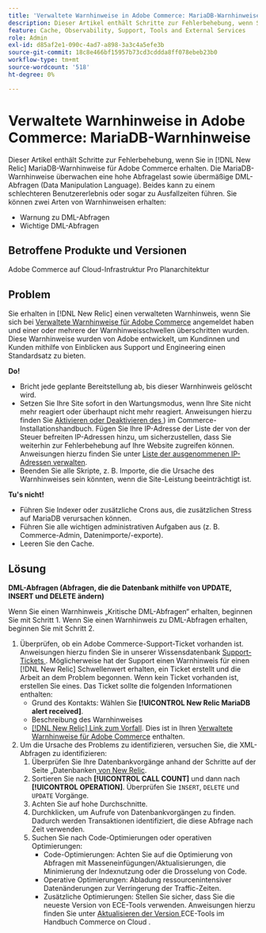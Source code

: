 ```yaml
---
title: 'Verwaltete Warnhinweise in Adobe Commerce: MariaDB-Warnhinweise'
description: Dieser Artikel enthält Schritte zur Fehlerbehebung, wenn Sie MariaDB-Warnhinweise für Adobe Commerce in [!DNL New Relic] erhalten. Die MariaDB-Warnhinweise überwachen eine hohe Abfragelast sowie übermäßige DML-Abfragen (Data Manipulation Language). Beides kann zu einem schlechteren Benutzererlebnis oder sogar zu Ausfallzeiten führen. Sie können zwei Arten von Warnhinweisen erhalten.
feature: Cache, Observability, Support, Tools and External Services
role: Admin
exl-id: d85af2e1-090c-4ad7-a898-3a3c4a5efe3b
source-git-commit: 18c8e466bf15957b73cd3cddda8ff078ebeb23b0
workflow-type: tm+mt
source-wordcount: '518'
ht-degree: 0%

---
```


# Verwaltete Warnhinweise in Adobe Commerce: MariaDB-Warnhinweise

Dieser Artikel enthält Schritte zur Fehlerbehebung, wenn Sie in [!DNL New Relic] MariaDB-Warnhinweise für Adobe Commerce erhalten. Die MariaDB-Warnhinweise überwachen eine hohe Abfragelast sowie übermäßige DML-Abfragen (Data Manipulation Language). Beides kann zu einem schlechteren Benutzererlebnis oder sogar zu Ausfallzeiten führen. Sie können zwei Arten von Warnhinweisen erhalten:

* Warnung zu DML-Abfragen
* Wichtige DML-Abfragen

## Betroffene Produkte und Versionen

Adobe Commerce auf Cloud-Infrastruktur Pro Planarchitektur

## Problem

Sie erhalten in [!DNL New Relic] einen verwalteten Warnhinweis, wenn Sie sich bei [Verwaltete Warnhinweise für Adobe Commerce](managed-alerts-for-magento-commerce.md) angemeldet haben und einer oder mehrere der Warnhinweisschwellen überschritten wurden. Diese Warnhinweise wurden von Adobe entwickelt, um Kundinnen und Kunden mithilfe von Einblicken aus Support und Engineering einen Standardsatz zu bieten.

**Do!**

* Bricht jede geplante Bereitstellung ab, bis dieser Warnhinweis gelöscht wird.
* Setzen Sie Ihre Site sofort in den Wartungsmodus, wenn Ihre Site nicht mehr reagiert oder überhaupt nicht mehr reagiert. Anweisungen hierzu finden Sie [Aktivieren oder Deaktivieren des ](https://experienceleague.adobe.com/en/docs/commerce-operations/installation-guide/tutorials/maintenance-mode)) im Commerce-Installationshandbuch. Fügen Sie Ihre IP-Adresse der Liste der von der Steuer befreiten IP-Adressen hinzu, um sicherzustellen, dass Sie weiterhin zur Fehlerbehebung auf Ihre Website zugreifen können. Anweisungen hierzu finden Sie unter [Liste der ausgenommenen IP-Adressen verwalten](https://experienceleague.adobe.com/en/docs/commerce-operations/installation-guide/tutorials/maintenance-mode#maintain-the-list-of-exempt-ip-addresses).
* Beenden Sie alle Skripte, z. B. Importe, die die Ursache des Warnhinweises sein könnten, wenn die Site-Leistung beeinträchtigt ist.

**Tu&#39;s nicht!**

* Führen Sie Indexer oder zusätzliche Crons aus, die zusätzlichen Stress auf MariaDB verursachen können.
* Führen Sie alle wichtigen administrativen Aufgaben aus (z. B. Commerce-Admin, Datenimporte/-exporte).
* Leeren Sie den Cache.

## Lösung

**DML-Abfragen (Abfragen, die die Datenbank mithilfe von UPDATE, INSERT und DELETE ändern)**

Wenn Sie einen Warnhinweis „Kritische DML-Abfragen“ erhalten, beginnen Sie mit Schritt 1. Wenn Sie einen Warnhinweis zu DML-Abfragen erhalten, beginnen Sie mit Schritt 2.

1. Überprüfen, ob ein Adobe Commerce-Support-Ticket vorhanden ist. Anweisungen hierzu finden Sie in unserer Wissensdatenbank [Support-Tickets ](https://experienceleague.adobe.com/en/docs/commerce-knowledge-base/kb/help-center-guide/magento-help-center-user-guide#track-support-case). Möglicherweise hat der Support einen Warnhinweis für einen [!DNL New Relic] Schwellenwert erhalten, ein Ticket erstellt und die Arbeit an dem Problem begonnen. Wenn kein Ticket vorhanden ist, erstellen Sie eines. Das Ticket sollte die folgenden Informationen enthalten:
   * Grund des Kontakts: Wählen Sie **[!UICONTROL New Relic MariaDB alert received]**.
   * Beschreibung des Warnhinweises
   * [[!DNL New Relic] Link zum Vorfall](https://docs.newrelic.com/docs/alerts-applied-intelligence/new-relic-alerts/alert-incidents/view-violation-event-details-incidents). Dies ist in Ihren [Verwaltete Warnhinweise für Adobe Commerce](managed-alerts-for-magento-commerce.md) enthalten.
1. Um die Ursache des Problems zu identifizieren, versuchen Sie, die XML-Abfragen zu identifizieren:
   1. Überprüfen Sie Ihre Datenbankvorgänge anhand der Schritte auf der Seite „Datenbanken[ von New Relic](https://docs.newrelic.com/docs/apm/apm-ui-pages/monitoring/databases-page-view-operations-throughput-response-time).
   1. Sortieren Sie nach **[!UICONTROL CALL COUNT]** und dann nach **[!UICONTROL OPERATION]**. Überprüfen Sie `INSERT`, `DELETE` und `UPDATE` Vorgänge.
   1. Achten Sie auf hohe Durchschnitte.
   1. Durchklicken, um Aufrufe von Datenbankvorgängen zu finden. Dadurch werden Transaktionen identifiziert, die diese Abfrage nach Zeit verwenden.
   1. Suchen Sie nach Code-Optimierungen oder operativen Optimierungen:
      * Code-Optimierungen: Achten Sie auf die Optimierung von Abfragen mit Masseneinfügungen/Aktualisierungen, die Minimierung der Indexnutzung oder die Drosselung von Code.
      * Operative Optimierungen: Abladung ressourcenintensiver Datenänderungen zur Verringerung der Traffic-Zeiten.
      * Zusätzliche Optimierungen: Stellen Sie sicher, dass Sie die neueste Version von ECE-Tools verwenden. Anweisungen hierzu finden Sie unter [Aktualisieren der Version ](https://experienceleague.adobe.com/en/docs/commerce-on-cloud/user-guide/dev-tools/ece-tools/update-package) ECE-Tools im Handbuch Commerce on Cloud .

